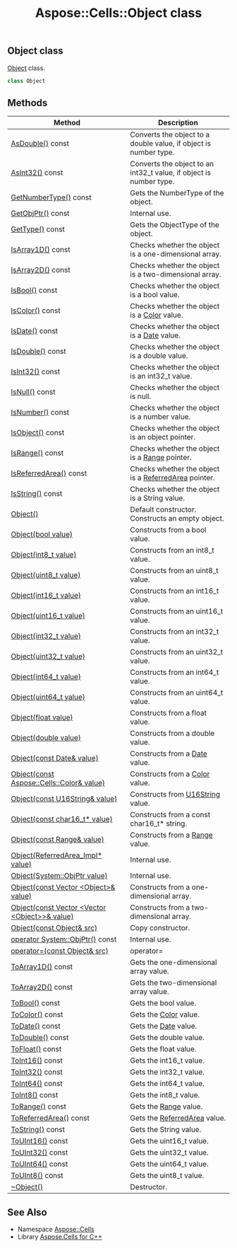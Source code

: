 ﻿---
title: Aspose::Cells::Object class
linktitle: Object
second_title: Aspose.Cells for C++ API Reference
description: 'Aspose::Cells::Object class. Object class in C++.'
type: docs
weight: 10800
url: /cpp/aspose.cells/object/
---
## Object class


[Object](./) class.

```cpp
class Object
```

## Methods

| Method | Description |
| --- | --- |
| [AsDouble()](./asdouble/) const | Converts the object to a double value, if object is number type. |
| [AsInt32()](./asint32/) const | Converts the object to an int32_t value, if object is number type. |
| [GetNumberType()](./getnumbertype/) const | Gets the NumberType of the object. |
| [GetObjPtr()](./getobjptr/) const | Internal use. |
| [GetType()](./gettype/) const | Gets the ObjectType of the object. |
| [IsArray1D()](./isarray1d/) const | Checks whether the object is a one-dimensional array. |
| [IsArray2D()](./isarray2d/) const | Checks whether the object is a two-dimensional array. |
| [IsBool()](./isbool/) const | Checks whether the object is a bool value. |
| [IsColor()](./iscolor/) const | Checks whether the object is a [Color](../color/) value. |
| [IsDate()](./isdate/) const | Checks whether the object is a [Date](../date/) value. |
| [IsDouble()](./isdouble/) const | Checks whether the object is a double value. |
| [IsInt32()](./isint32/) const | Checks whether the object is an int32_t value. |
| [IsNull()](./isnull/) const | Checks whether the object is null. |
| [IsNumber()](./isnumber/) const | Checks whether the object is a number value. |
| [IsObject()](./isobject/) const | Checks whether the object is an object pointer. |
| [IsRange()](./isrange/) const | Checks whether the object is a [Range](../range/) pointer. |
| [IsReferredArea()](./isreferredarea/) const | Checks whether the object is a [ReferredArea](../referredarea/) pointer. |
| [IsString()](./isstring/) const | Checks whether the object is a String value. |
| [Object()](./object/) | Default constructor. Constructs an empty object. |
| [Object(bool value)](./object/) | Constructs from a bool value. |
| [Object(int8_t value)](./object/) | Constructs from an int8_t value. |
| [Object(uint8_t value)](./object/) | Constructs from an uint8_t value. |
| [Object(int16_t value)](./object/) | Constructs from an int16_t value. |
| [Object(uint16_t value)](./object/) | Constructs from an uint16_t value. |
| [Object(int32_t value)](./object/) | Constructs from an int32_t value. |
| [Object(uint32_t value)](./object/) | Constructs from an uint32_t value. |
| [Object(int64_t value)](./object/) | Constructs from an int64_t value. |
| [Object(uint64_t value)](./object/) | Constructs from an uint64_t value. |
| [Object(float value)](./object/) | Constructs from a float value. |
| [Object(double value)](./object/) | Constructs from a double value. |
| [Object(const Date\& value)](./object/) | Constructs from a [Date](../date/) value. |
| [Object(const Aspose::Cells::Color\& value)](./object/) | Constructs from a [Color](../color/) value. |
| [Object(const U16String\& value)](./object/) | Constructs from [U16String](../u16string/) value. |
| [Object(const char16_t* value)](./object/) | Constructs from a const char16_t* string. |
| [Object(const Range\& value)](./object/) | Constructs from a [Range](../range/) value. |
| [Object(ReferredArea_Impl* value)](./object/) | Internal use. |
| [Object(System::ObjPtr value)](./object/) | Internal use. |
| [Object(const Vector \<Object\>\& value)](./object/) | Constructs from a one-dimensional array. |
| [Object(const Vector \<Vector \<Object\>\>\& value)](./object/) | Constructs from a two-dimensional array. |
| [Object(const Object\& src)](./object/) | Copy constructor. |
| [operator System::ObjPtr()](./operator_system_sro_objptr/) const | Internal use. |
| [operator=(const Object\& src)](./operator_asm/) | operator= |
| [ToArray1D()](./toarray1d/) const | Gets the one-dimensional array value. |
| [ToArray2D()](./toarray2d/) const | Gets the two-dimensional array value. |
| [ToBool()](./tobool/) const | Gets the bool value. |
| [ToColor()](./tocolor/) const | Gets the [Color](../color/) value. |
| [ToDate()](./todate/) const | Gets the [Date](../date/) value. |
| [ToDouble()](./todouble/) const | Gets the double value. |
| [ToFloat()](./tofloat/) const | Gets the float value. |
| [ToInt16()](./toint16/) const | Gets the int16_t value. |
| [ToInt32()](./toint32/) const | Gets the int32_t value. |
| [ToInt64()](./toint64/) const | Gets the int64_t value. |
| [ToInt8()](./toint8/) const | Gets the int8_t value. |
| [ToRange()](./torange/) const | Gets the [Range](../range/) value. |
| [ToReferredArea()](./toreferredarea/) const | Gets the [ReferredArea](../referredarea/) value. |
| [ToString()](./tostring/) const | Gets the String value. |
| [ToUInt16()](./touint16/) const | Gets the uint16_t value. |
| [ToUInt32()](./touint32/) const | Gets the uint32_t value. |
| [ToUInt64()](./touint64/) const | Gets the uint64_t value. |
| [ToUInt8()](./touint8/) const | Gets the uint8_t value. |
| [~Object()](./~object/) | Destructor. |
## See Also

* Namespace [Aspose::Cells](../)
* Library [Aspose.Cells for C++](../../)
